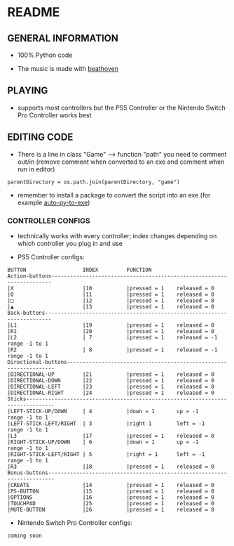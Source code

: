 # README

## GENERAL INFORMATION

- 100% Python code

- The music is made with [beathoven](https://www.beatoven.ai)

## PLAYING

- supports most controllers but the PS5 Controller or the Nintendo Switch Pro Controller works best

## EDITING CODE

- There is a line in class "Game" --> function "path" you need to comment out/in (remove comment when converted to an exe and comment when run in editor)

```(hier noch die Zeilennummer angeben, wenn fertig)
parentDirectory = os.path.join(parentDirectory, "game")
```

- remember to install a package to convert the script into an exe (for example [auto-py-to-exe](https://pypi.org/project/auto-py-to-exe/))

### CONTROLLER CONFIGS

- technically works with every controller; index changes depending on which controller you plug in and use

- PS5 Controller configs:

```PS5 Controller
BUTTON                  INDEX         FUNCTION
Action-buttons----------------------------------------------------------------------
|X                      |10           |pressed = 1    released = 0
|O                      |11           |pressed = 1    released = 0
|□                      |12           |pressed = 1    released = 0
|▲                      |13           |pressed = 1    released = 0
Back-buttons------------------------------------------------------------------------
|L1                     |19           |pressed = 1    released = 0
|R1                     |20           |pressed = 1    released = 0
|L2                     | 7           |pressed = 1    released = -1  range -1 to 1
|R2                     | 8           |pressed = 1    released = -1  range -1 to 1
Directional-buttons------------------------------------------------------------------
|DIRECTIONAL-UP         |21           |pressed = 1    released = 0
|DIRECTIONAL-DOWN       |22           |pressed = 1    released = 0
|DIRECTIONAL-LEFT       |23           |pressed = 1    released = 0
|DIRECTIONAL-RIGHT      |24           |pressed = 1    released = 0
Sticks-------------------------------------------------------------------------------
|LEFT-STICK-UP/DOWN     | 4           |down = 1       up = -1        range -1 to 1
|LEFT-STICK-LEFT/RIGHT  | 3           |right 1        left = -1      range -1 to 1
|L3                     |17           |pressed = 1    released = 0
|RIGHT-STICK-UP/DOWN    | 6           |down = 1       up = -1        range -1 to 1
|RIGHT-STICK-LEFT/RIGHT | 5           |right = 1      left = -1      range -1 to 1
|R3                     |18           |pressed = 1    released = 0
Bonus-buttons------------------------------------------------------------------------
|CREATE                 |14           |pressed = 1    released = 0
|PS-BUTTON              |15           |pressed = 1    released = 0
|OPTIONS                |16           |pressed = 1    released = 0
|TOUCHPAD               |25           |pressed = 1    released = 0
|MUTE-BUTTON            |26           |pressed = 1    released = 0
```

- Nintendo Switch Pro Controller configs:

```Nintendo Switch Pro Controller
coming soon
```
